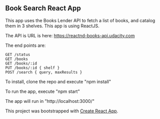 ## Book Search React App

This app uses the Books Lender API to fetch a list of books, and catalog them in 3 shelves. This app is using ReactJS.

The API is URL is here: https://reactnd-books-api.udacity.com

The end points are:

    GET /status
    GET /books
    GET /books/:id
    PUT /books/:id { shelf }
    POST /search { query, maxResults }


To install, clone the repo and execute "npm install"

To run the app, execute "npm start"

The app will run in "http://localhost:3000/"

This project was bootstrapped with [Create React App](https://github.com/facebookincubator/create-react-app).


